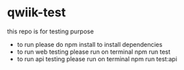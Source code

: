 # qwiik-test
 this repo is for testing purpose 
 - to run please do npm install to install dependencies
 - to run web testing please run on terminal npm run test
 - to run api testing please run on terminal npm run test:api
